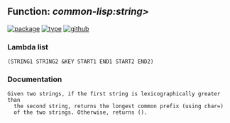 ## Function: ***common-lisp:string>***
[![package](https://img.shields.io/badge/Package-COMMON--LISP-5f9ea0.svg?style=social&colorA=999999)](../) [![type](https://img.shields.io/badge/Type-Function-5f9ea0.svg?style=social&colorA=999999)](../#function) [![github](https://img.shields.io/badge/GitHub-View_the_source-5f9ea0.svg?style=social&colorA=999999&logo=github)](https://github.com/sbcl/sbcl/blob/master/src/code/string.lisp/) 
### Lambda list
```
(STRING1 STRING2 &KEY START1 END1 START2 END2)
```
### Documentation
```
Given two strings, if the first string is lexicographically greater than
  the second string, returns the longest common prefix (using char=)
  of the two strings. Otherwise, returns ().
```

